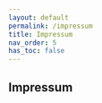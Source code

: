```yaml
---
layout: default
permalink: /impressum
title: Impressum
nav_order: 5
has_toc: false
---
```



## Impressum



